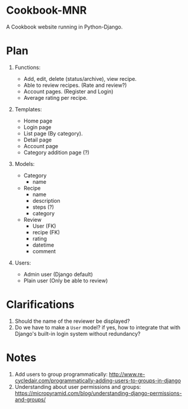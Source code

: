# Cookbook-MNR
A Cookbook website running in Python-Django.

# Plan

1. Functions:
    - Add, edit, delete (status/archive), view recipe.
    - Able to review recipes. (Rate and review?)
    - Account pages. (Register and Login)
    - Average rating per recipe.

2. Templates:
    - Home page
    - Login page
    - List page (By category).
    - Detail page
    - Account page
    - Category addition page (?)

3. Models:
    - Category
        - name
    - Recipe
        - name
        - description
        - steps (?)
        - category
    - Review
        - User (FK)
        - recipe (FK)
        - rating
        - datetime
        - comment

4. Users:
    - Admin user (Django default)
    - Plain user (Only be able to review)

# Clarifications

1. Should the name of the reviewer be displayed?
2. Do we have to make a `User` model? if yes, how to integrate that with Django's built-in login system without redundancy?

# Notes

1. Add users to group programmatically: http://www.re-cycledair.com/programmatically-adding-users-to-groups-in-django
2. Understanding about user permissions and groups: https://micropyramid.com/blog/understanding-django-permissions-and-groups/